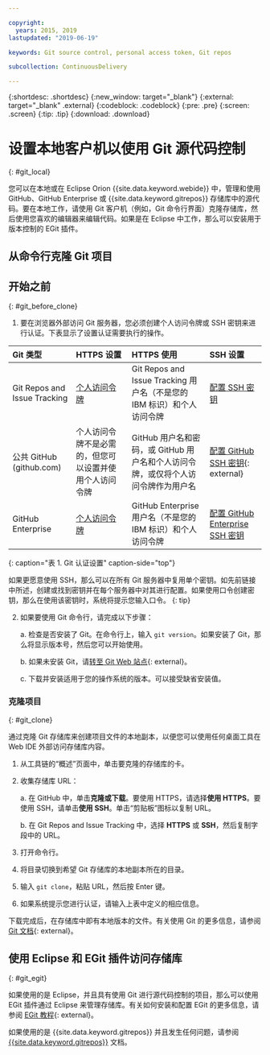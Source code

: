 ```yaml
---

copyright:
  years: 2015, 2019
lastupdated: "2019-06-19"

keywords: Git source control, personal access token, Git repos

subcollection: ContinuousDelivery

---
```


{:shortdesc: .shortdesc}
{:new_window: target="_blank"}
{:external: target="_blank" .external}
{:codeblock: .codeblock}
{:pre: .pre}
{:screen: .screen}
{:tip: .tip}
{:download: .download}

# 设置本地客户机以使用 Git 源代码控制
{: #git_local}


您可以在本地或在 Eclipse Orion {{site.data.keyword.webide}} 中，管理和使用 GitHub、GitHub Enterprise 或 {{site.data.keyword.gitrepos}} 存储库中的源代码。要在本地工作，请使用 Git 客户机（例如，Git 命令行界面）克隆存储库，然后使用您喜欢的编辑器来编辑代码。如果是在 Eclipse 中工作，那么可以安装用于版本控制的 EGit 插件。

## 从命令行克隆 Git 项目


## 开始之前
{: #git_before_clone}

1. 要在浏览器外部访问 Git 服务器，您必须创建个人访问令牌或 SSH 密钥来进行认证。下表显示了设置认证需要执行的操作。

|Git 类型|HTTPS 设置|HTTPS 使用|SSH 设置|
|:-----------|:-------------|:------------|:-------------|
|Git Repos and Issue Tracking|[个人访问令牌](/docs/services/ContinuousDelivery?topic=ContinuousDelivery-git_working#create_pat)|Git Repos and Issue Tracking 用户名（不是您的 IBM 标识）和个人访问令牌|[配置 SSH 密钥](/docs/services/ContinuousDelivery?topic=ContinuousDelivery-git_working#creating-an-ssh-key)|
|公共 GitHub (github.com)|个人访问令牌不是必需的，但您可以设置并使用个人访问令牌|GitHub 用户名和密码，或 GitHub 用户名和个人访问令牌，或仅将个人访问令牌作为用户名|[配置 GitHub SSH 密钥](https://help.github.com/articles/generating-a-new-ssh-key-and-adding-it-to-the-ssh-agent/){: external}|
|GitHub Enterprise|[个人访问令牌](/docs/services/ghededicated?topic=ghededicated-getting-started#ghe_auth)|GitHub Enterprise 用户名（不是您的 IBM 标识）和个人访问令牌|[配置 GitHub Enterprise SSH 密钥](/docs/services/ghededicated?topic=ghededicated-getting-started#ghe_auth)|
{: caption="表 1. Git 认证设置" caption-side="top"}

如果更愿意使用 SSH，那么可以在所有 Git 服务器中复用单个密钥。如先前链接中所述，创建或找到密钥并在每个服务器中对其进行配置。如果使用口令创建密钥，那么在使用该密钥时，系统将提示您输入口令。
{: tip}

2. 如果要使用 Git 命令行，请完成以下步骤：

    a. 检查是否安装了 Git。在命令行上，输入 `git version`。如果安装了 Git，那么将显示版本号，然后您可以开始使用。

    b. 如果未安装 Git，请[转至 Git Web 站点](http://git-scm.com/downloads){: external}。

    c. 下载并安装适用于您的操作系统的版本。可以接受缺省安装值。


### 克隆项目
{: #git_clone}

通过克隆 Git 存储库来创建项目文件的本地副本，以便您可以使用任何桌面工具在 Web IDE 外部访问存储库内容。

1. 从工具链的“概述”页面中，单击要克隆的存储库的卡。

2. 收集存储库 URL：

   a. 在 GitHub 中，单击**克隆或下载**。要使用 HTTPS，请选择**使用 HTTPS**。要使用 SSH，请单击**使用 SSH**。单击“剪贴板”图标以复制 URL。

   b. 在 Git Repos and Issue Tracking 中，选择 **HTTPS** 或 **SSH**，然后复制字段中的 URL。

3. 打开命令行。

4. 将目录切换到希望 Git 存储库的本地副本所在的目录。

5. 输入 `git clone`，粘贴 URL，然后按 Enter 键。

6. 如果系统提示您进行认证，请输入上表中定义的相应信息。


下载完成后，在存储库中即有本地版本的文件。有关使用 Git 的更多信息，请参阅 [Git 文档](http://git-scm.com/doc){: external}。


## 使用 Eclipse 和 EGit 插件访问存储库
{: #git_egit}

如果使用的是 Eclipse，并且具有使用 Git 进行源代码控制的项目，那么可以使用 EGit 插件通过 Eclipse 来管理存储库。有关如何安装和配置 EGit 的更多信息，请参阅 [EGit 教程](http://eclipsesource.com/blogs/tutorials/egit-tutorial/){: external}。

如果使用的是 {{site.data.keyword.gitrepos}} 并且发生任何问题，请参阅 [{{site.data.keyword.gitrepos}}](/docs/services/ContinuousDelivery?topic=ContinuousDelivery-git_working#git_local) 文档。
